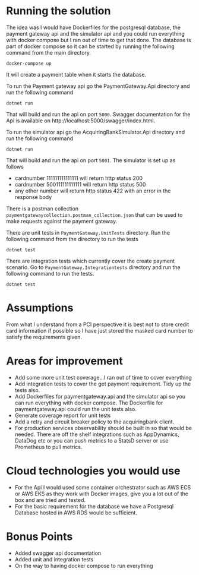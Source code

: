 # Running the solution

The idea was I would have Dockerfiles for the postgresql database, the payment gateway api and the simulator api and you could run everything with docker compose but I ran out of time to get that done. The database is part of docker compose so it can be started by running the following command from the main directory.

`docker-compose up`

It will create a payment table when it starts the database.

To run the Payment gateway api go the PaymentGateway.Api directory and run the following command

`dotnet run`

That will build and run the api on port `5000`. Swagger  documentation for the Api is available on http://localhost:5000/swagger/index.html.

To run the simulator api go the AcquiringBankSimulator.Api directory and run the following command

`dotnet run`

That will build and run the api on port `5001`. The simulator is set up as follows
- cardnumber 111111111111111 will return http status 200
- cardnumber 500111111111111 will return http status 500
- any other number will return http status 422 with an error in the response body

There is a postman collection `paymentgatewaycollection.postman_collection.json` that can be used to make requests against the payment gateway.

There are unit tests in `PaymentGateway.UnitTests` directory. Run the following command from the directory to run the tests

`dotnet test`

There are integration tests which currently cover the create payment scenario. Go to `PaymentGateway.Integrationtests` directory and run the
following command to run the tests.

`dotnet test`


# Assumptions

From what I understand from a PCI perspective it is best not to store credit card information if possible so I have just stored the masked card number to satisfy the requirements given.

# Areas for improvement

- Add some more unit test coverage...I ran out of time to cover everything
- Add integration tests to cover the get payment requirement. Tidy up the tests also.
- Add Dockerfiles for paymentgateway.api and the simulator api so you can run everything with docker compose. The Dockerfile for paymentgateway.api could run the unit tests also.
- Generate coverage report for unit tests
- Add a retry and circuit breaker policy to the acquiringbank client.
- For production services observability should be built in so that would be needed. There are off the shelf integrations such as AppDynamics, DataDog etc or you can push metrics to a StatsD server or use Prometheus to pull metrics.

# Cloud technologies you would use

- For the Api I would used some container orchestrator such as AWS ECS or AWS EKS as they work with Docker images, give you a lot out of the box and are tried and tested.
- For the basic requirement for the database we have a Postgresql Database hosted in AWS RDS would be sufficient.

# Bonus Points

- Added swagger api documentation
- Added unit and integration tests
- On the way to having docker compose to run everything